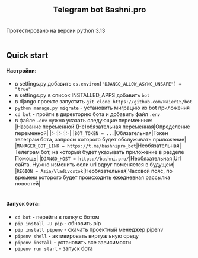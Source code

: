 <h2 align="center">Telegram bot Bashni.pro</h2><br/>
Протестировано на версии python 3.13<br/><br/>

## Quick start
#### Настройки:
- в settings.py добавить `os.environ["DJANGO_ALLOW_ASYNC_UNSAFE"] = "true"`
- в settings.py в список INSTALLED_APPS добавить `bot`
- в django проекте запустить `git clone https://github.com/Naier15/bot`
- `python manage.py migrate` - установить миграцию из bot приложения
- `cd bot` - пройти в директорию бота и добавить файл `.env`
- в файле `.env` нужно указать следующие переменные:<br/>
|Название переменной|(Не)обязательная переменная|Определение переменной|
|:-:|:-:|:-|
|`BOT_TOKEN = ...`|Обязательная|Токен телеграм бота, запросы которого будет обслуживать приложение|
|`MANAGER_BOT_LINK = https://t.me/bashnipro_bot`|Необязательная|Телеграм бот, на который будет указывать приложение в разделе Помощь|
|`DJANGO_HOST = https://bashni.pro/`|Необязательная|Url сайта. Нужно изменить если url вдруг поменяется в будущем|
|`REGION = Asia/Vladivostok`|Необязательная|Часовой пояс, по времени которого будет происходить ежедневная рассылка новостей|
<br/><br/>

#### Запуск бота:
- `cd bot` - перейти в папку с ботом
- `pip install -U pip` - обновить pip
- `pip install pipenv` - скачать проектный менеджер pipenv
- `pipenv shell` - активировать виртуальную среду
- `pipenv install` - установить все зависимости
- `pipenv run start` - запуск бота

